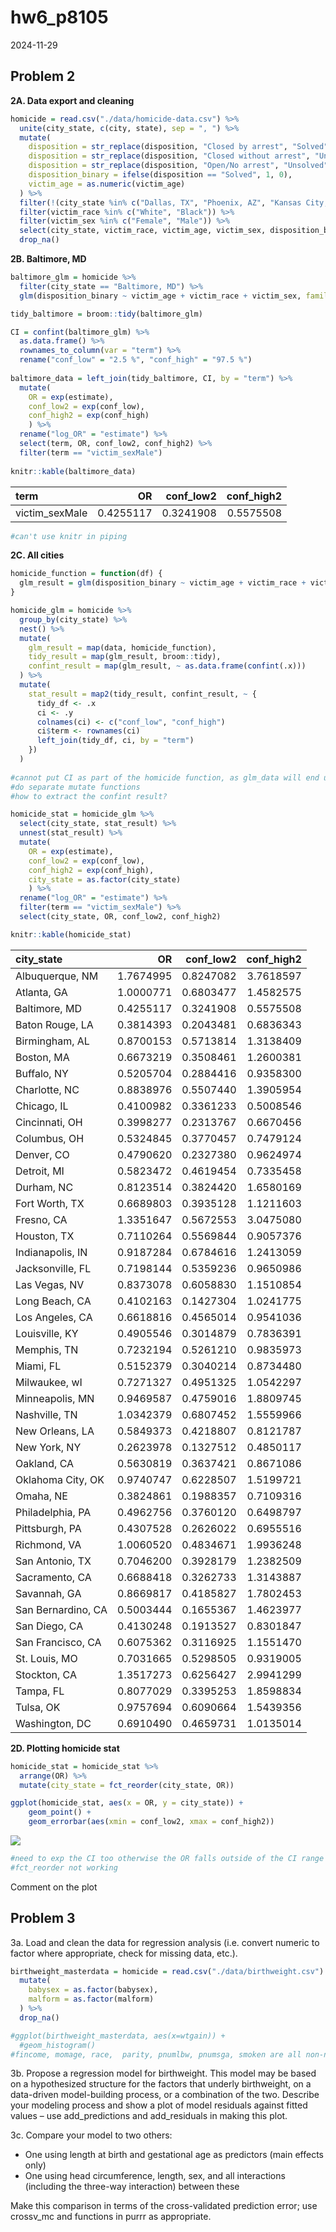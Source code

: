 hw6_p8105
================
2024-11-29

## Problem 2

**2A. Data export and cleaning**

``` r
homicide = read.csv("./data/homicide-data.csv") %>% 
  unite(city_state, c(city, state), sep = ", ") %>% 
  mutate(
    disposition = str_replace(disposition, "Closed by arrest", "Solved"), 
    disposition = str_replace(disposition, "Closed without arrest", "Unsolved"), 
    disposition = str_replace(disposition, "Open/No arrest", "Unsolved"), 
    disposition_binary = ifelse(disposition == "Solved", 1, 0),
    victim_age = as.numeric(victim_age)
  ) %>% 
  filter(!(city_state %in% c("Dallas, TX", "Phoenix, AZ", "Kansas City, MO", "Tulsa, AL"))) %>%
  filter(victim_race %in% c("White", "Black")) %>% 
  filter(victim_sex %in% c("Female", "Male")) %>% 
  select(city_state, victim_race, victim_age, victim_sex, disposition_binary) %>% 
  drop_na()
```

**2B. Baltimore, MD**

``` r
baltimore_glm = homicide %>% 
  filter(city_state == "Baltimore, MD") %>%  
  glm(disposition_binary ~ victim_age + victim_race + victim_sex, family = binomial(), data = .)

tidy_baltimore = broom::tidy(baltimore_glm)

CI = confint(baltimore_glm) %>% 
  as.data.frame() %>% 
  rownames_to_column(var = "term") %>%
  rename("conf_low" = "2.5 %", "conf_high" = "97.5 %")
  
baltimore_data = left_join(tidy_baltimore, CI, by = "term") %>% 
  mutate(
    OR = exp(estimate),
    conf_low2 = exp(conf_low), 
    conf_high2 = exp(conf_high)
    ) %>% 
  rename("log_OR" = "estimate") %>% 
  select(term, OR, conf_low2, conf_high2) %>% 
  filter(term == "victim_sexMale")
  
knitr::kable(baltimore_data)
```

| term           |        OR | conf_low2 | conf_high2 |
|:---------------|----------:|----------:|-----------:|
| victim_sexMale | 0.4255117 | 0.3241908 |  0.5575508 |

``` r
#can't use knitr in piping
```

**2C. All cities**

``` r
homicide_function = function(df) {
  glm_result = glm(disposition_binary ~ victim_age + victim_race + victim_sex, family = binomial(), data = df)
}

homicide_glm = homicide %>% 
  group_by(city_state) %>% 
  nest() %>%   
  mutate(
    glm_result = map(data, homicide_function), 
    tidy_result = map(glm_result, broom::tidy), 
    confint_result = map(glm_result, ~ as.data.frame(confint(.x)))
  ) %>% 
  mutate(
    stat_result = map2(tidy_result, confint_result, ~ {
      tidy_df <- .x 
      ci <- .y 
      colnames(ci) <- c("conf_low", "conf_high") 
      ci$term <- rownames(ci)
      left_join(tidy_df, ci, by = "term")
    })
  )
  
#cannot put CI as part of the homicide function, as glm_data will end up being CI result instead of glm result
#do separate mutate functions
#how to extract the confint result?

homicide_stat = homicide_glm %>% 
  select(city_state, stat_result) %>% 
  unnest(stat_result) %>% 
  mutate(
    OR = exp(estimate),
    conf_low2 = exp(conf_low), 
    conf_high2 = exp(conf_high),
    city_state = as.factor(city_state)
    ) %>% 
  rename("log_OR" = "estimate") %>% 
  filter(term == "victim_sexMale") %>% 
  select(city_state, OR, conf_low2, conf_high2)

knitr::kable(homicide_stat)
```

| city_state         |        OR | conf_low2 | conf_high2 |
|:-------------------|----------:|----------:|-----------:|
| Albuquerque, NM    | 1.7674995 | 0.8247082 |  3.7618597 |
| Atlanta, GA        | 1.0000771 | 0.6803477 |  1.4582575 |
| Baltimore, MD      | 0.4255117 | 0.3241908 |  0.5575508 |
| Baton Rouge, LA    | 0.3814393 | 0.2043481 |  0.6836343 |
| Birmingham, AL     | 0.8700153 | 0.5713814 |  1.3138409 |
| Boston, MA         | 0.6673219 | 0.3508461 |  1.2600381 |
| Buffalo, NY        | 0.5205704 | 0.2884416 |  0.9358300 |
| Charlotte, NC      | 0.8838976 | 0.5507440 |  1.3905954 |
| Chicago, IL        | 0.4100982 | 0.3361233 |  0.5008546 |
| Cincinnati, OH     | 0.3998277 | 0.2313767 |  0.6670456 |
| Columbus, OH       | 0.5324845 | 0.3770457 |  0.7479124 |
| Denver, CO         | 0.4790620 | 0.2327380 |  0.9624974 |
| Detroit, MI        | 0.5823472 | 0.4619454 |  0.7335458 |
| Durham, NC         | 0.8123514 | 0.3824420 |  1.6580169 |
| Fort Worth, TX     | 0.6689803 | 0.3935128 |  1.1211603 |
| Fresno, CA         | 1.3351647 | 0.5672553 |  3.0475080 |
| Houston, TX        | 0.7110264 | 0.5569844 |  0.9057376 |
| Indianapolis, IN   | 0.9187284 | 0.6784616 |  1.2413059 |
| Jacksonville, FL   | 0.7198144 | 0.5359236 |  0.9650986 |
| Las Vegas, NV      | 0.8373078 | 0.6058830 |  1.1510854 |
| Long Beach, CA     | 0.4102163 | 0.1427304 |  1.0241775 |
| Los Angeles, CA    | 0.6618816 | 0.4565014 |  0.9541036 |
| Louisville, KY     | 0.4905546 | 0.3014879 |  0.7836391 |
| Memphis, TN        | 0.7232194 | 0.5261210 |  0.9835973 |
| Miami, FL          | 0.5152379 | 0.3040214 |  0.8734480 |
| Milwaukee, wI      | 0.7271327 | 0.4951325 |  1.0542297 |
| Minneapolis, MN    | 0.9469587 | 0.4759016 |  1.8809745 |
| Nashville, TN      | 1.0342379 | 0.6807452 |  1.5559966 |
| New Orleans, LA    | 0.5849373 | 0.4218807 |  0.8121787 |
| New York, NY       | 0.2623978 | 0.1327512 |  0.4850117 |
| Oakland, CA        | 0.5630819 | 0.3637421 |  0.8671086 |
| Oklahoma City, OK  | 0.9740747 | 0.6228507 |  1.5199721 |
| Omaha, NE          | 0.3824861 | 0.1988357 |  0.7109316 |
| Philadelphia, PA   | 0.4962756 | 0.3760120 |  0.6498797 |
| Pittsburgh, PA     | 0.4307528 | 0.2626022 |  0.6955516 |
| Richmond, VA       | 1.0060520 | 0.4834671 |  1.9936248 |
| San Antonio, TX    | 0.7046200 | 0.3928179 |  1.2382509 |
| Sacramento, CA     | 0.6688418 | 0.3262733 |  1.3143887 |
| Savannah, GA       | 0.8669817 | 0.4185827 |  1.7802453 |
| San Bernardino, CA | 0.5003444 | 0.1655367 |  1.4623977 |
| San Diego, CA      | 0.4130248 | 0.1913527 |  0.8301847 |
| San Francisco, CA  | 0.6075362 | 0.3116925 |  1.1551470 |
| St. Louis, MO      | 0.7031665 | 0.5298505 |  0.9319005 |
| Stockton, CA       | 1.3517273 | 0.6256427 |  2.9941299 |
| Tampa, FL          | 0.8077029 | 0.3395253 |  1.8598834 |
| Tulsa, OK          | 0.9757694 | 0.6090664 |  1.5439356 |
| Washington, DC     | 0.6910490 | 0.4659731 |  1.0135014 |

**2D. Plotting homicide stat**

``` r
homicide_stat = homicide_stat %>% 
  arrange(OR) %>% 
  mutate(city_state = fct_reorder(city_state, OR))

ggplot(homicide_stat, aes(x = OR, y = city_state)) + 
    geom_point() +
    geom_errorbar(aes(xmin = conf_low2, xmax = conf_high2))
```

![](hw6_p8105_files/figure-gfm/homicide%20plot-1.png)<!-- -->

``` r
#need to exp the CI too otherwise the OR falls outside of the CI range (bc the CI was still the original CI log)
#fct_reorder not working
```

Comment on the plot

## Problem 3

3a. Load and clean the data for regression analysis (i.e. convert
numeric to factor where appropriate, check for missing data, etc.).

``` r
birthweight_masterdata = homicide = read.csv("./data/birthweight.csv") %>% 
  mutate(
    babysex = as.factor(babysex),
    malform = as.factor(malform)
  ) %>% 
  drop_na()

#ggplot(birthweight_masterdata, aes(x=wtgain)) +
  #geom_histogram()
#fincome, momage, race,  parity, pnumlbw, pnumsga, smoken are all non-normal distribution
```

3b. Propose a regression model for birthweight. This model may be based
on a hypothesized structure for the factors that underly birthweight, on
a data-driven model-building process, or a combination of the two.
Describe your modeling process and show a plot of model residuals
against fitted values – use add_predictions and add_residuals in making
this plot.

3c. Compare your model to two others:

- One using length at birth and gestational age as predictors (main
  effects only)
- One using head circumference, length, sex, and all interactions
  (including the three-way interaction) between these

Make this comparison in terms of the cross-validated prediction error;
use crossv_mc and functions in purrr as appropriate.
